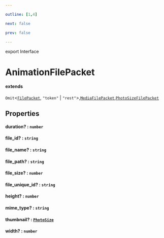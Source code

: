 ```yaml
---

outline: [1,4]

next: false

prev: false

---
```


export Interface
# AnimationFilePacket
#### extends
 `Omit`<[`FilePacket`](./FilePacket.md), `"token"` \| `"rest"`>,[`MediaFilePacket`](./MediaFilePacket.md),[`PhotoSizeFilePacket`](./PhotoSizeFilePacket.md)

## Properties

#### duration? : `number`

#### file_id? : `string`

#### file_name? : `string`

#### file_path? : `string`

#### file_size? : `number`

#### file_unique_id? : `string`

#### height? : `number`

#### mime_type? : `string`

#### thumbnail? : [`PhotoSize`](../classes/PhotoSize.md)

#### width? : `number`
